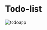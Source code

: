 # Todo-list
![todoapp](https://github.com/gamekiller30/Todo-list/assets/85796998/74f5fb99-e3da-4cb9-8229-519499ba73bd)
